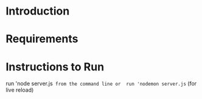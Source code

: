 Introduction
============


Requirements
============


Instructions to Run
===================

run 'node server.js` from the command line or 
run 'nodemon server.js` (for live reload)
